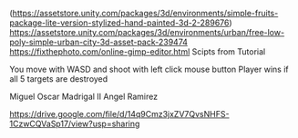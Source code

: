 (https://assetstore.unity.com/packages/3d/environments/simple-fruits-package-lite-version-stylized-hand-painted-3d-2-289676)
https://assetstore.unity.com/packages/3d/environments/urban/free-low-poly-simple-urban-city-3d-asset-pack-239474
https://fixthephoto.com/online-gimp-editor.html
Scipts from Tutorial 

You move with WASD and shoot with left click mouse button
Player wins if all 5 targets are destroyed

Miguel Oscar Madrigal II 
Angel Ramirez

https://drive.google.com/file/d/14q9Cmz3jxZV7QvsNHFS-1CzwCQVaSp17/view?usp=sharing
